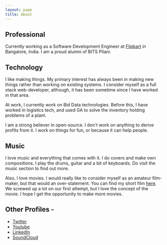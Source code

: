 ```yaml
---
layout: page
title: About
---
```

## Professional
Currently working as a Software Development Engineer at [Flipkart](http://www.flipkart.com) in Bangalore, India. I am a proud alumni of BITS Pilani.

## Technology
I like making things. My primary interest has always been in making new things rather than working on existing systems. I consider myself as a full stack web-developer, although, it has been sometime since I have worked in that area. 

At work, I currently work on Bid Data technologies. Before this, I have worked in logistics tech, and used GA to solve the inventory holding problems of a plant.

I am a strong believer in open-source. I don't work on anything to derive profits from it. I work on things for fun, or because it can help people.

## Music
I love music and everything that comes with it. I do covers and make own compositions. I play the drums, guitar and a bit of keyboards. Do visit the music section to find out more.

Also, I love movies. I would really like to consider myself as an amateur film-maker, but that would an over-statement. You can find my short film <a href="https://youtu.be/BKbS-rZXgU0" target="_blank">here</a>. We screwed up a lot on our first attempt, but I love the concept of the movie. I hope I get the opportunity to make more movies.

## Other Profiles - 
* [Twitter](http://www.twitter.com/AA_isnowonline)
* [Youtube](https://www.youtube.com/user/classicguy1992/feed)
* [LinkedIn](https://in.linkedin.com/in/akashagrahari)
* [SoundCloud](https://soundcloud.com/akash-agrahari)
